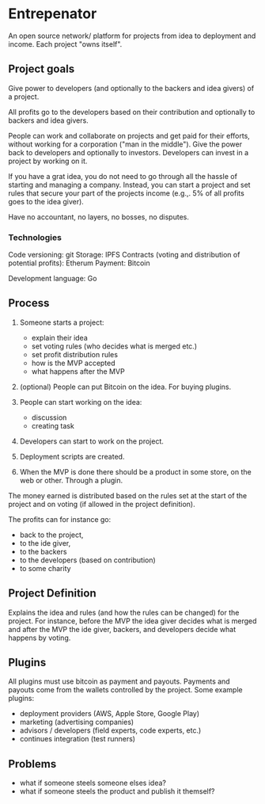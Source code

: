 # Entrepenator
An open source network/ platform for projects from idea to deployment and income. Each project "owns itself".

## Project goals
Give power to developers (and optionally to the backers and idea givers) of a project.

All profits go to the developers based on their contribution and optionally to backers and idea givers.

People can work and collaborate on projects and get paid for their efforts, without working for a corporation ("man in the middle"). Give the power back to developers and optionally to investors. Developers can invest in a project by working on it.

If you have a grat idea, you do not need to go through all the hassle of starting and managing a company. Instead, you can start a project and set rules that secure your part of the projects income (e.g.,. 5% of all profits goes to the idea giver). 

Have no accountant, no layers, no bosses, no disputes. 
### Technologies
Code versioning: git
Storage: IPFS
Contracts (voting and distribution of potential profits): Etherum
Payment: Bitcoin

Development language: Go

## Process
 1.  Someone starts a project:
      - explain their idea
      - set voting rules (who decides what is merged etc.)
      - set profit distribution rules
      - how is the MVP accepted
      - what happens after the MVP

 2. (optional) People can put Bitcoin on the idea. For buying plugins.

 3. People can start working on the idea: 
      - discussion 
      - creating task 
 
 4. Developers can start to work on the project.

 5. Deployment scripts are created.

 6. When the MVP is done there should be a product in some store, on the web or other. Through a plugin.

The money earned is distributed based on the rules set at the start of the project and on voting (if allowed in the project definition).

The profits can for instance go:
- back to the project, 
- to the ide giver, 
- to the backers  
- to the developers (based on contribution)
- to some charity

## Project Definition
Explains the idea and rules (and how the rules can be changed) for the project.
For instance, before the MVP the idea giver decides what is merged and after the MVP the ide giver, backers, and developers decide what happens by voting.


## Plugins
All plugins must use bitcoin as payment and payouts. Payments and payouts come from the wallets controlled by the project.
Some example plugins:
- deployment providers (AWS, Apple Store, Google Play)
- marketing (advertising companies)
- advisors / developers (field experts, code experts, etc.)
- continues integration (test runners)

## Problems
- what if someone steels someone elses idea?
- what if someone steels the product and publish it themself?
